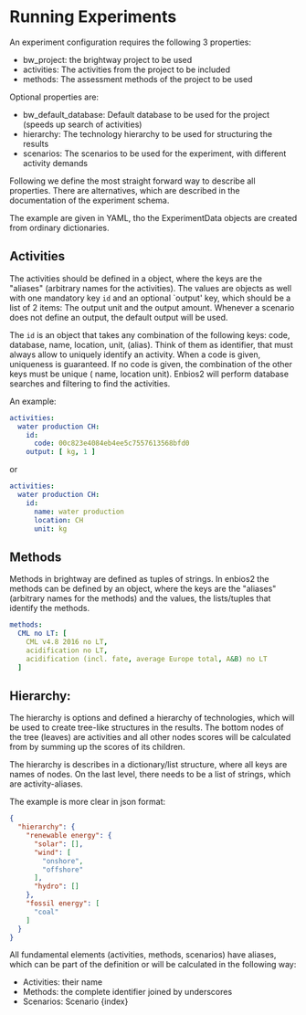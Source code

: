 # Running Experiments

An experiment configuration requires the following 3 properties:

- bw_project: the brightway project to be used
- activities: The activities from the project to be included
- methods: The assessment methods of the project to be used

Optional properties are:

- bw_default_database: Default database to be used for the project (speeds up search of activities)
- hierarchy: The technology hierarchy to be used for structuring the results
- scenarios: The scenarios to be used for the experiment, with different activity demands

Following we define the most straight forward way to describe all properties. There are alternatives, which are
described in the documentation of the experiment schema.

The example are given in YAML, tho the ExperimentData objects are created from ordinary dictionaries.

## Activities

The activities should be defined in a object, where the keys are the "aliases" (arbitrary names for the activities).
The values are objects as well with one mandatory key `id` and an optional `output' key, which should be a list of 2
items:
The output unit and the output amount. Whenever a scenario does not define an output, the default output will be used.

The `id` is an object that takes any combination of the following keys:
code, database, name, location, unit, (alias). Think of them as identifier, that must always allow to uniquely identify
an activity.
When a code is given, uniqueness is guaranteed. If no code is given, the combination of the other keys must be unique (
name, location unit).
Enbios2 will perform database searches and filtering to find the activities.

An example:

```yaml
activities:
  water production CH:
    id:
      code: 00c823e4084eb4ee5c7557613568bfd0
    output: [ kg, 1 ]
```

or

```yaml
activities:
  water production CH:
    id:
      name: water production
      location: CH
      unit: kg
```

## Methods

Methods in brightway are defined as tuples of strings.
In enbios2 the methods can be defined by an object, where the keys are the "aliases" (arbitrary names for the methods)
and the values, the lists/tuples that identify the methods.

```yaml
methods:
  CML no LT: [
    CML v4.8 2016 no LT,
    acidification no LT,
    acidification (incl. fate, average Europe total, A&B) no LT
  ]
```

## Hierarchy:

The hierarchy is options and defined a hierarchy of technologies, which will be used to create tree-like structures in
the results. The bottom nodes of the tree (leaves) are activities and all other nodes scores will be calculated from
by summing up the scores of its children.

The hierarchy is describes in a dictionary/list structure, where all keys are names of nodes. On the last level, there
needs to be a list of strings, which are activity-aliases.

The example is more clear in json format:
```json
{
  "hierarchy": {
    "renewable energy": {
      "solar": [],
      "wind": [
        "onshore",
        "offshore"
      ],
      "hydro": []
    },
    "fossil energy": [
      "coal"
    ]
  }
}
```



All fundamental elements (activities, methods, scenarios) have aliases, which can be part of the definition or will be
calculated in the following way:

- Activities: their name
- Methods: the complete identifier joined by underscores
- Scenarios: Scenario {index}

